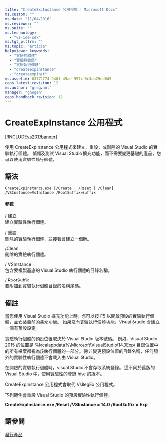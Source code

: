 ```yaml
---
title: "CreateExpInstance 公用程式 | Microsoft Docs"
ms.custom: ""
ms.date: "11/04/2016"
ms.reviewer: ""
ms.suite: ""
ms.technology: 
  - "vs-ide-sdk"
ms.tgt_pltfrm: ""
ms.topic: "article"
helpviewer_keywords: 
  - "實驗的組建"
  - "實驗登錄區"
  - "實驗執行個體"
  - "createexpinstance"
  - "createexpinst"
ms.assetid: 03779774-9401-49ae-997c-0c3ab25ed0d5
caps.latest.revision: 12
ms.author: "gregvanl"
manager: "ghogen"
caps.handback.revision: 12
---
```

# CreateExpInstance 公用程式
[!INCLUDE[vs2017banner](../../code-quality/includes/vs2017banner.md)]

使用 CreateExpInstance 公用程式來建立，重設，或刪除的 Visual Studio 的實驗執行個體。 偵錯及測試 Visual Studio 擴充功能，而不需要變更基礎的產品，您可以使用實驗性執行個體。  
  
## 語法  
  
```  
CreateExpInstance.exe [/Create | /Reset | /Clean] /VSInstance=VsInstance /RootSuffix=Suffix  
```  
  
#### 參數  
 \/ 建立  
 建立實驗性執行個體。  
  
 \/ 重設  
 刪除的實驗執行個體，並接著會建立一個新。  
  
 \/Clean  
 刪除的實驗執行個體。  
  
 \/ VSInstance  
 包含要複製基底的 Visual Studio 執行個體的目錄名稱。  
  
 \/ RootSuffix  
 要附加到實驗執行個體目錄的名稱尾碼。  
  
## 備註  
 當您使用 Visual Studio 擴充功能上時，您可以按 F5 以開啟預設的實驗執行個體，並安裝目前的擴充功能。 如果沒有實驗執行個體功能，Visual Studio 會建立一個有預設設定。  
  
 實驗執行個體的預設位置取決於 Visual Studio 版本號碼。 例如，Visual Studio 2015 的位置是 %localappdata%\\Microsoft\\VisualStudio\\14.0Exp\\ 目錄位置中的所有檔案都視為該執行個體的一部分。 除非變更預設位置的目錄名稱，任何額外的實驗性執行個體不會載入由 Visual Studio。  
  
 在開啟的實驗執行個體時，visual Studio 不會存取系統登錄。 這不同於舊版的 Visual Studio 中，使用實驗性的登錄 hive 的版本。  
  
 CreateExpInstance 公用程式會取代 VsRegEx 公用程式。  
  
 下列範例會重設 Visual Studio 的預設實驗性執行個體。  
  
 **CreateExpInstance.exe \/Reset \/VSInstance \= 14.0 \/RootSuffix \= Exp**  
  
## 請參閱  
 [發行產品](../../misc/releasing-a-visual-studio-integration-product.md)